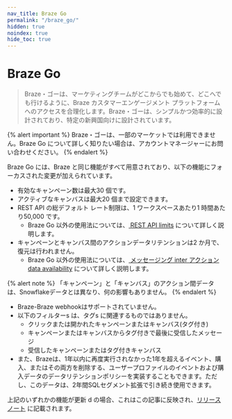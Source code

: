 ```yaml
---
nav_title: Braze Go
permalink: "/braze_go/"
hidden: true
noindex: true
hide_toc: true
---
```


# Braze Go

> Braze・ゴーは、マーケティングチームがどこからでも始めて、どこへでも行けるように、Braze カスタマーエンゲージメント プラットフォームへのアクセスを合理化します。Braze・ゴーは、シンプルかつ効率的に設計されており、特定の新興国向けに設計されています。

{% alert important %}
Braze・ゴーは、一部のマーケットでは利用できません。Braze Go について詳しく知りたい場合は、アカウントマネージャーにお問い合わせください。
{% endalert %}

Braze Go には、Braze と同じ機能がすべて用意されており、以下の機能にフォーカスされた変更が加えられています。 

- 有効なキャンペーン数は最大30 個です。
- アクティブなキャンバスは最大20 個まで設定できます。
- REST API の総デフォルト レート制限は、1 ワークスペースあたり1 時間あたり50,000 です。
    - Braze Go 以外の使用法については、[ REST API limits]({{site.baseurl}}/api/api_limits/#rate-limits-by-request-type) について詳しく説明します。
- キャンペーンとキャンバス間のアクションデータリテンションは2 か月で、復元は行われません。
    - Braze Go 以外の使用法については、[ メッセージング inter アクション data availability]({{site.baseurl}}/messaging_interaction_data/) について詳しく説明します。

{% alert note %}
「キャンペーン」と「キャンバス」のアクション間データは、Snowflakeデータとは異なり、何の影響もありません。
{% endalert %}

- Braze-Braze webhookはサポートされていません。
- 以下のフィルターs は、タグs に関連するものではありません。
    - クリックまたは開かれたキャンペーンまたはキャンバス(タグ付き)
    - キャンペーンまたはキャンバスからタグ付きで最後に受信したメッセージ
    - 受信したキャンペーンまたはタグ付きキャンバス
- また、Brazeは、1年以内に再度実行されなかった1年を超えるイベント、購入、またはその両方を削除する、ユーザープロファイルのイベントおよび購入データのデータリテンションポリシーを実装することもできます。ただし、このデータは、2年間SQLセグメント拡張で引き続き使用できます。

上記のいずれかの機能が更新 d の場合、これはこの記事に反映され、[リリースノート]({{site.baseurl}}/help/release_notes/#most-recent-braze-release-notes) に記載されます。
